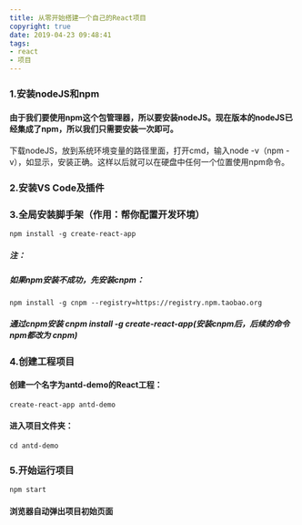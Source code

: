 ```yaml
---
title: 从零开始搭建一个自己的React项目
copyright: true
date: 2019-04-23 09:48:41
tags:
- react
- 项目
---
```


### 1.安装nodeJS和npm

####         由于我们要使用npm这个包管理器，所以要安装nodeJS。现在版本的nodeJS已经集成了npm，所以我们只需要安装一次即可。

下载nodeJS，放到系统环境变量的路径里面，打开cmd，输入node -v（npm -v），如显示，安装正确。这样以后就可以在硬盘中任何一个位置使用npm命令。

### 2.安装VS Code及插件

<!--more-->

### 3.全局安装脚手架（作用：帮你配置开发环境）

```
npm install -g create-react-app
```

#####      注：

#####            如果npm安装不成功，先安装cnpm：

```
npm install -g cnpm --registry=https://registry.npm.taobao.org
```

##### 通过cnpm安装 cnpm install -g create-react-app(安装cnpm后，后续的命令npm都改为		cnpm)

### 4.创建工程项目

#### 	创建一个名字为antd-demo的React工程：

```
create-react-app antd-demo
```

#### 	进入项目文件夹：

```
cd antd-demo
```

### 5.开始运行项目

```
npm start
```

#### 	浏览器自动弹出项目初始页面





